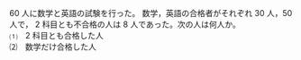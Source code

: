 $60$ 人に数学と英語の試験を行った。
数学，英語の合格者がそれぞれ $30$ 人，$50$ 人で，
$2$ 科目とも不合格の人は $8$ 人であった。次の人は何人か。<br>
⑴　$2$ 科目とも合格した人<br>
⑵　数学だけ合格した人 
